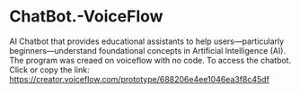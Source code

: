 # ChatBot.-VoiceFlow
AI Chatbot that provides educational assistants to help users—particularly beginners—understand foundational concepts in Artificial Intelligence (AI).
The program was creaed on voiceflow with no code.
To access the chatbot. Click or copy the link: https://creator.voiceflow.com/prototype/688206e4ee1046ea3f8c45df
